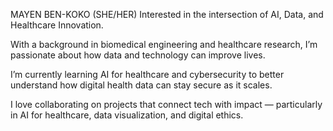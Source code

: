 MAYEN BEN-KOKO (SHE/HER) 
Interested in the intersection of AI, Data, and Healthcare Innovation.

With a background in biomedical engineering and healthcare research, I’m passionate about how data and technology can improve lives.

I’m currently learning AI for healthcare and cybersecurity to better understand how digital health data can stay secure as it scales.

I love collaborating on projects that connect tech with impact — particularly in AI for healthcare, data visualization, and digital ethics.
